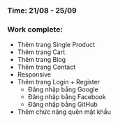 ### Time: 21/08 - 25/09

### Work complete:

- Thêm trang Single Product
- Thêm trang Cart
- Thêm trang Blog
- Thêm trang Contact
- Responsive
- Thêm trang Login + Register
    + Đăng nhập bằng Google
    + Đăng nhập bằng Facebook
    + Đăng nhập bằng GitHub
- Thêm chức năng quên mật khẩu
